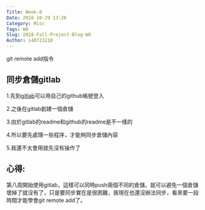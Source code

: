```yaml
---
Title: Week-8
Date: 2018-10-29 13:20
Category: Misc
Tags: W8
Slug: 2018-Fall-Project-Blog-W8
Author: s40723210
---
```


git remote add指令

<!-- PELICAN_END_SUMMARY -->

同步倉儲gitlab
----

1.先到[gitlab]可以用自己的github帳號登入

2.之後在gitlab創建一個倉儲

3.由於gitlab的readme和github的readme是不一樣的

4.所以要先處理一些程序，才能夠同步倉儲內容

5.我還不太會用就先沒有操作了

[gitlab]: https://about.gitlab.com/

心得:
----

第八周開始使用gitlab，這樣可以同時push兩個不同的倉儲，就可以避免一個倉儲壞掉了就沒有了，只是要同步實在是很困難，我現在也還沒辦法同步，看來要一段時間才能學會git remote add了。





